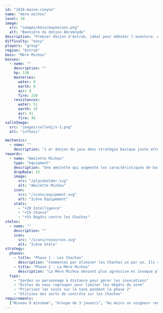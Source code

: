 ```yaml
---
id: "1816-maine-cooyne"
name: "mere michou"
level: 10
image:
  src: "images/boss/maynecoon.png"
  alt: "Bannière du donjon Abraknyde"
description: "Premier donjon d'Astrub, idéal pour débuter l'aventure. Affrontez des Chachas et leur maîtresse dans une maison envahie par les félins."
difficulty: "easy"
players: "group"
region: "Astrub"
boss: "Mère Michou"
bosses:
  - name: ""
    description: ""
    hp: 130
    masteries:
      water: 0
      earth: 0
      air: 0
      fire: 210
    resistances:
      water: 51
      earth: 35
      air: 41
      fire: 46
salleImage:
  src: "images/salledj/s-1.png"
  alt: "iofhois"

mechanics:
  - name: ""
    description: "1 er donjon du jeux donc stratégie basique juste attention a pas donner votre dos et attention au case sur les cotés de la maps"
rewards:
  - name: "Amulette Michou"
    type: "equipment"
    description: "Une amulette qui augmente les caractéristiques de base et offre un bonus aux dégâts contre les créatures de type Chacha."
    dropRate: 15
    image:
      src: "/placeholder.svg"
      alt: "Amulette Michou"
    icon:
      src: "/icons/equipment.svg"
      alt: "Icône Équipement"
    stats:
      - "+20 Intelligence"
      - "+15 Chance"
      - "+5% Dégâts contre les Chachas"
steles:
  - name: ""
    description: ""
    icon:
      src: "/icons/resources.svg"
      alt: "Icône Stèle"
strategy:
  phases:
    - title: "Phase 1 - Les Chachas"
      description: "Commencez par éliminer les Chachas un par un. Ils sont faibles individuellement mais peuvent être dangereux en groupe. Concentrez vos attaques sur un seul Chacha à la fois."
    - title: "Phase 2 - La Mère Michou"
      description: "La Mère Michou devient plus agressive et invoque plus fréquemment des Chachas. Elle utilise des attaques de zone qui peuvent étourdir. Gardez vos distances et éliminez les Chachas invoqués rapidement."
  tips:
    - "Gardez un personnage à distance pour gérer les invocations"
    - "Évitez de vous regrouper pour limiter les dégâts de zone"
    - "Priorisez les soins sur le tank pendant la phase 2"
    - "Utilisez des sorts de contrôle sur les Chachas"
requirements:
  ["Niveau 9 minimum", "Groupe de 3 joueurs", "Au moins un soigneur recommandé"]
---
```

